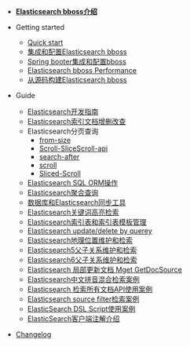 - [**Elasticsearch bboss介绍**](README.md)

- Getting started

  - [Quick start](quickstart.md)
  - [集成和配置Elasticsearch bboss](common-project-with-bboss.md) 
  - [Spring booter集成和配置bboss ](spring-booter-with-bboss.md) 
  - [Elasticsearch bboss Performance](performance.md) 
  - [从源码构建Elasticsearch bboss](bboss-build.md)

- Guide

  - [Elasticsearch开发指南](development.md)
  - [Elasticsearch索引文档增删改查](document-crud.md)
  - Elasticsearch分页查询
    - [from-size](from-size.md)
    - [Scroll-SliceScroll-api](Scroll-SliceScroll-api.md) 
    - [search-after](search-after.md) 
    - [scroll](scroll.md) 
    - [Sliced-Scroll](Sliced-Scroll.md) 
  - [Elasticsearch SQL ORM操作](Elasticsearch-SQL-ORM.md)
  - [Elasticsearch聚合查询](agg.md) 
  - [数据库和Elasticsearch同步工具](db-es-tool.md)
  - [Elasticsearch关键词高亮检索](highlight.md)
  - [Elasticsearch索引表和索引表模板管理](index-indextemplate.md)
  - [Elasticsearch update/delete by querey](update-delete-byquery.md)
  - [Elasticsearch地理位置维护和检索](Elasticsearch-geo.md)
  - [Elasticsearch5父子关系维护和检索](elasticsearch5-parent-child.md) 
  - [Elasticsearch6父子关系维护和检索](elasticsearch6-parent-child.md) 
  - [Elasticsearch 局部更新文档 Mget GetDocSource](Elasticsearch-Mget-GetDocSource-partupdate.md)
  - [Elasticsearch中文拼音混合检索案例](pinyin-ik.md)
  - [Elasticsearch 检索所有文档API使用案例](searchAll.md)
  - [Elasticsearch source filter检索案例](Elasticsearch-source-filter.md)
  - [ElasticSearch DSL Script使用案例](ElasticSearch-DSL-Script.md)
  - [ElasticSearch客户端注解介绍](client-annotation.md)

- [Changelog](changelog.md)

  

